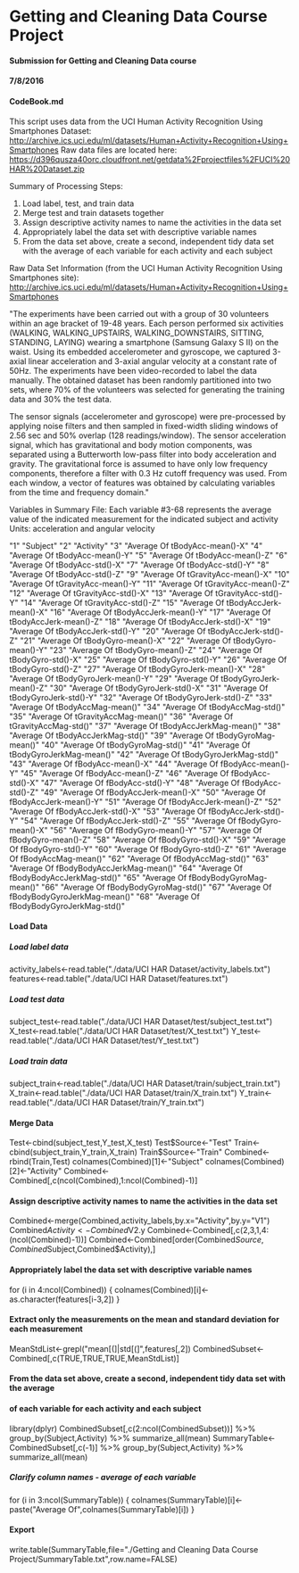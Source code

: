 # Getting and Cleaning Data Course Project
#### Submission for Getting and Cleaning Data course
#### 7/8/2016
#### CodeBook.md

This script uses data from the UCI Human Activity Recognition Using Smartphones Dataset:
http://archive.ics.uci.edu/ml/datasets/Human+Activity+Recognition+Using+Smartphones
Raw data files are located here:
https://d396qusza40orc.cloudfront.net/getdata%2Fprojectfiles%2FUCI%20HAR%20Dataset.zip

Summary of Processing Steps:
1. Load label, test, and train data
2. Merge test and train datasets together
3. Assign descriptive activity names to name the activities in the data set
4. Appropriately label the data set with descriptive variable names
5. From the data set above, create a second, independent tidy data set with the average
   of each variable for each activity and each subject

Raw Data Set Information (from the UCI Human Activity Recognition Using Smartphones site):
http://archive.ics.uci.edu/ml/datasets/Human+Activity+Recognition+Using+Smartphones

"The experiments have been carried out with a group of 30 volunteers within an age bracket of 19-48 years. Each person performed six activities (WALKING, WALKING_UPSTAIRS, WALKING_DOWNSTAIRS, SITTING, STANDING, LAYING) wearing a smartphone (Samsung Galaxy S II) on the waist. Using its embedded accelerometer and gyroscope, we captured 3-axial linear acceleration and 3-axial angular velocity at a constant rate of 50Hz. The experiments have been video-recorded to label the data manually. The obtained dataset has been randomly partitioned into two sets, where 70% of the volunteers was selected for generating the training data and 30% the test data. 

The sensor signals (accelerometer and gyroscope) were pre-processed by applying noise filters and then sampled in fixed-width sliding windows of 2.56 sec and 50% overlap (128 readings/window). The sensor acceleration signal, which has gravitational and body motion components, was separated using a Butterworth low-pass filter into body acceleration and gravity. The gravitational force is assumed to have only low frequency components, therefore a filter with 0.3 Hz cutoff frequency was used. From each window, a vector of features was obtained by calculating variables from the time and frequency domain."


Variables in Summary File:
Each variable #3-68 represents the average value of the indicated measurement
for the indicated subject and activity
Units:  acceleration and angular velocity

"1" "Subject"
"2" "Activity"
"3" "Average Of tBodyAcc-mean()-X"
"4" "Average Of tBodyAcc-mean()-Y"
"5" "Average Of tBodyAcc-mean()-Z"
"6" "Average Of tBodyAcc-std()-X"
"7" "Average Of tBodyAcc-std()-Y"
"8" "Average Of tBodyAcc-std()-Z"
"9" "Average Of tGravityAcc-mean()-X"
"10" "Average Of tGravityAcc-mean()-Y"
"11" "Average Of tGravityAcc-mean()-Z"
"12" "Average Of tGravityAcc-std()-X"
"13" "Average Of tGravityAcc-std()-Y"
"14" "Average Of tGravityAcc-std()-Z"
"15" "Average Of tBodyAccJerk-mean()-X"
"16" "Average Of tBodyAccJerk-mean()-Y"
"17" "Average Of tBodyAccJerk-mean()-Z"
"18" "Average Of tBodyAccJerk-std()-X"
"19" "Average Of tBodyAccJerk-std()-Y"
"20" "Average Of tBodyAccJerk-std()-Z"
"21" "Average Of tBodyGyro-mean()-X"
"22" "Average Of tBodyGyro-mean()-Y"
"23" "Average Of tBodyGyro-mean()-Z"
"24" "Average Of tBodyGyro-std()-X"
"25" "Average Of tBodyGyro-std()-Y"
"26" "Average Of tBodyGyro-std()-Z"
"27" "Average Of tBodyGyroJerk-mean()-X"
"28" "Average Of tBodyGyroJerk-mean()-Y"
"29" "Average Of tBodyGyroJerk-mean()-Z"
"30" "Average Of tBodyGyroJerk-std()-X"
"31" "Average Of tBodyGyroJerk-std()-Y"
"32" "Average Of tBodyGyroJerk-std()-Z"
"33" "Average Of tBodyAccMag-mean()"
"34" "Average Of tBodyAccMag-std()"
"35" "Average Of tGravityAccMag-mean()"
"36" "Average Of tGravityAccMag-std()"
"37" "Average Of tBodyAccJerkMag-mean()"
"38" "Average Of tBodyAccJerkMag-std()"
"39" "Average Of tBodyGyroMag-mean()"
"40" "Average Of tBodyGyroMag-std()"
"41" "Average Of tBodyGyroJerkMag-mean()"
"42" "Average Of tBodyGyroJerkMag-std()"
"43" "Average Of fBodyAcc-mean()-X"
"44" "Average Of fBodyAcc-mean()-Y"
"45" "Average Of fBodyAcc-mean()-Z"
"46" "Average Of fBodyAcc-std()-X"
"47" "Average Of fBodyAcc-std()-Y"
"48" "Average Of fBodyAcc-std()-Z"
"49" "Average Of fBodyAccJerk-mean()-X"
"50" "Average Of fBodyAccJerk-mean()-Y"
"51" "Average Of fBodyAccJerk-mean()-Z"
"52" "Average Of fBodyAccJerk-std()-X"
"53" "Average Of fBodyAccJerk-std()-Y"
"54" "Average Of fBodyAccJerk-std()-Z"
"55" "Average Of fBodyGyro-mean()-X"
"56" "Average Of fBodyGyro-mean()-Y"
"57" "Average Of fBodyGyro-mean()-Z"
"58" "Average Of fBodyGyro-std()-X"
"59" "Average Of fBodyGyro-std()-Y"
"60" "Average Of fBodyGyro-std()-Z"
"61" "Average Of fBodyAccMag-mean()"
"62" "Average Of fBodyAccMag-std()"
"63" "Average Of fBodyBodyAccJerkMag-mean()"
"64" "Average Of fBodyBodyAccJerkMag-std()"
"65" "Average Of fBodyBodyGyroMag-mean()"
"66" "Average Of fBodyBodyGyroMag-std()"
"67" "Average Of fBodyBodyGyroJerkMag-mean()"
"68" "Average Of fBodyBodyGyroJerkMag-std()"

#### Load Data
##### Load label data
activity_labels<-read.table("./data/UCI HAR Dataset/activity_labels.txt")
features<-read.table("./data/UCI HAR Dataset/features.txt")
##### Load test data
subject_test<-read.table("./data/UCI HAR Dataset/test/subject_test.txt")
X_test<-read.table("./data/UCI HAR Dataset/test/X_test.txt")
Y_test<-read.table("./data/UCI HAR Dataset/test/Y_test.txt")
##### Load train data
subject_train<-read.table("./data/UCI HAR Dataset/train/subject_train.txt")
X_train<-read.table("./data/UCI HAR Dataset/train/X_train.txt")
Y_train<-read.table("./data/UCI HAR Dataset/train/Y_train.txt")

#### Merge Data
Test<-cbind(subject_test,Y_test,X_test)
Test$Source<-"Test"
Train<-cbind(subject_train,Y_train,X_train)
Train$Source<-"Train"
Combined<-rbind(Train,Test)
colnames(Combined)[1]<-"Subject"
colnames(Combined)[2]<-"Activity"
Combined<-Combined[,c(ncol(Combined),1:ncol(Combined)-1)]

#### Assign descriptive activity names to name the activities in the data set
Combined<-merge(Combined,activity_labels,by.x="Activity",by.y="V1")
Combined$Activity<-Combined$V2.y
Combined<-Combined[,c(2,3,1,4:(ncol(Combined)-1))]
Combined<-Combined[order(Combined$Source,Combined$Subject,Combined$Activity),]

#### Appropriately label the data set with descriptive variable names
for (i in 4:ncol(Combined)) {
    colnames(Combined)[i]<-as.character(features[i-3,2])
}

#### Extract only the measurements on the mean and standard deviation for each measurement
MeanStdList<-grepl("mean[(]|std[(]",features[,2])
CombinedSubset<-Combined[,c(TRUE,TRUE,TRUE,MeanStdList)]

#### From the data set above, create a second, independent tidy data set with the average
#### of each variable for each activity and each subject
library(dplyr)
CombinedSubset[,c(2:ncol(CombinedSubset))] %>% group_by(Subject,Activity) %>% summarize_all(mean)
SummaryTable<-CombinedSubset[,c(-1)] %>% group_by(Subject,Activity) %>% summarize_all(mean)
##### Clarify column names - average of each variable
for (i in 3:ncol(SummaryTable)) {
    colnames(SummaryTable)[i]<-paste("Average Of",colnames(SummaryTable)[i])
}

#### Export
write.table(SummaryTable,file="./Getting and Cleaning Data Course Project/SummaryTable.txt",row.name=FALSE)
